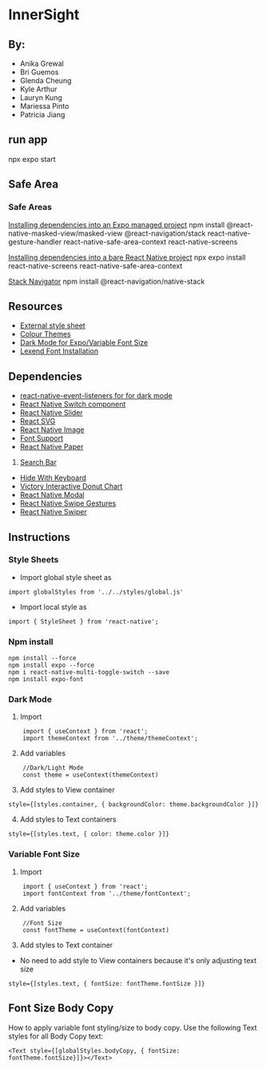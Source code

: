# InnerSight 

## By:
- Anika Grewal 
- Bri Guemos
- Glenda Cheung
- Kyle Arthur
- Lauryn Kung
- Mariessa Pinto
- Patricia Jiang

## run app
npx expo start

## Safe Area

### Safe Areas
[Installing dependencies into an Expo managed project](https://reactnavigation.org/docs/5.x/getting-started/)
npm install @react-native-masked-view/masked-view @react-navigation/stack react-native-gesture-handler react-native-safe-area-context react-native-screens

[Installing dependencies into a bare React Native project](https://reactnavigation.org/docs/getting-started/)
npx expo install react-native-screens react-native-safe-area-context

[Stack Navigator](https://reactnavigation.org/docs/native-stack-navigator/)
npm install @react-navigation/native-stack

## Resources
- [External style sheet](https://stackoverflow.com/questions/33595642/react-native-external-stylesheet)
- [Colour Themes](https://docs.expo.dev/develop/user-interface/color-themes/)
- [Dark Mode for Expo/Variable Font Size](https://www.youtube.com/watch?v=PUzPqfhkeDI&t=681s)
- [Lexend Font Installation](https://github.com/expo/google-fonts/tree/master/font-packages/lexend#readme)

## Dependencies
- [react-native-event-listeners for for dark mode](https://www.npmjs.com/package/react-native-event-listeners) 
- [React Native Switch component](https://reactnative.dev/docs/switch)
- [React Native Slider](https://github.com/Sharcoux/slider)
- [React SVG](https://docs.expo.dev/versions/v49.0.0/sdk/svg/)
- [React Native Image](https://www.npmjs.com/package/react-image)
- [Font Support](https://www.npmjs.com/package/react-native-asset)
- [React Native Paper](https://callstack.github.io/react-native-paper/)
1. [Search Bar](https://callstack.github.io/react-native-paper/docs/components/Searchbar/)
- [Hide With Keyboard](https://www.npmjs.com/package/react-native-hide-with-keyboard)
- [Victory Interactive Donut Chart](https://formidable.com/open-source/victory/docs/victory-pie/)
- [React Native Modal](https://github.com/react-native-modal/react-native-modal)
- [React Native Swipe Gestures](https://www.npmjs.com/package/react-native-swipe-gestures)
- [React Native Swiper](https://github.com/leecade/react-native-swiper#installation)

## Instructions

### Style Sheets
- Import global style sheet as 
```
import globalStyles from '../../styles/global.js'
```
- Import local style as
```
import { StyleSheet } from 'react-native';
```

### Npm install
```
npm install --force 
npm install expo --force
npm i react-native-multi-toggle-switch --save
npm install expo-font
```

### Dark Mode
1. Import 
```
    import { useContext } from 'react';
    import themeContext from '../theme/themeContext';
```
2. Add variables
```
    //Dark/Light Mode
    const theme = useContext(themeContext)
```
3. Add styles to View container
```
style={[styles.container, { backgroundColor: theme.backgroundColor }]}
```
4. Add styles to Text containers
```
style={[styles.text, { color: theme.color }]}
```
### Variable Font Size
1. Import 
```
    import { useContext } from 'react';
    import fontContext from '../theme/fontContext';
```
2. Add variables
```
    //Font Size
    const fontTheme = useContext(fontContext)
```
3. Add styles to Text container
- No need to add style to View containers because it's only adjusting text size
```
style={[styles.text, { fontSize: fontTheme.fontSize }]}
```
## Font Size Body Copy
How to apply variable font styling/size to body copy. Use the following Text styles for all Body Copy text:
```
<Text style={[globalStyles.bodyCopy, { fontSize: fontTheme.fontSize}]}></Text>
```